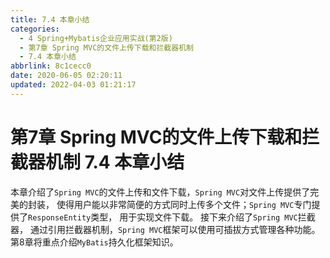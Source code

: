 ```yaml
---
title: 7.4 本章小结
categories: 
  - 4 Spring+Mybatis企业应用实战(第2版)
  - 第7章 Spring MVC的文件上传下载和拦截器机制
  - 7.4 本章小结
abbrlink: 8c1cecc0
date: 2020-06-05 02:20:11
updated: 2022-04-03 01:21:17
---
```

# 第7章 Spring MVC的文件上传下载和拦截器机制 7.4 本章小结
本章介绍了`Spring MVC`的文件上传和文件下载，`Spring MVC`对文件上传提供了完美的封装， 使得用户能以非常简便的方式同时上传多个文件；`Spring MVC`专门提供了`ResponseEntity`类型， 用于实现文件下载。
接下来介绍了`Spring MVC`拦截器， 通过引用拦截器机制，`Spring MVC`框架可以使用可插拔方式管理各种功能。
第8章将重点介绍`MyBatis`持久化框架知识。
